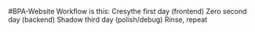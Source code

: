 #BPA-Website
Workflow is this:
Cresythe first day (frontend)
Zero second day (backend)
Shadow third day (polish/debug)
Rinse, repeat
